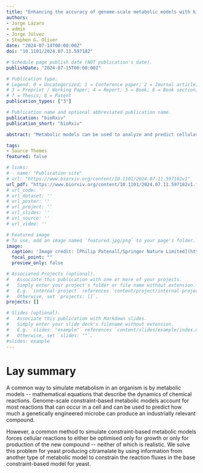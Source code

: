```yaml
---
title: "Enhancing the accuracy of genome-scale metabolic models with kinetic information"
authors:
- Jorge Lázaro
- admin
- Jorge Júlvez
- Stephen G. Oliver
date: "2024-07-14T00:00:00Z"
doi: "10.1101/2024.07.11.597182"

# Schedule page publish date (NOT publication's date).
publishDate: "2024-07-15T00:00:00Z"

# Publication type.
# Legend: 0 = Uncategorized; 1 = Conference paper; 2 = Journal article;
# 3 = Preprint / Working Paper; 4 = Report; 5 = Book; 6 = Book section;
# 7 = Thesis; 8 = Patent
publication_types: ["3"]

# Publication name and optional abbreviated publication name.
publication: "bioRxiv"
publication_short: "bioRxiv"

abstract: "Metabolic models can be used to analyze and predict cellular features such as growth estimation, gene essentiality, and product formation. Metabolic models can be divided into two main types: constraint-based models and kinetic models. Constraint-based models usually account for a large subset of the metabolic reactions of the organism and, in addition to the reaction stoichiometry, these models can accommodate gene regulation and constant flux bounds of the reactions. Constraint-based models are mostly limited to the steady state and it is challenging to optimize competing objective functions. On the other hand, kinetic models contain detailed kinetic information of a relatively small subset of metabolic reactions; thus, they can only provide precise predictions of a reduced part of an organism’s metabolism. We propose an approach that combines these two types of models to enrich metabolic genome-scale constraint-based models by re-defining their flux bounds. We apply our approach to the constraint-based model of E. coli, both as a wild-type and when genetically modified to produce citramalate. Consequently, we show that the enriched model has more realistic reaction flux boundaries. We also resolve a bifurcation of fluxes between growth and citramalate production present in the genetically modified model by fixing the growth rate to the value computed according to kinetic information, enabling us to predict the rate of citramalate production."

tags:
- Source Themes
featured: false

# links:
# - name: "Publication site"
# url: "https://www.biorxiv.org/content/10.1101/2024.07.11.597182v1"
url_pdf: "https://www.biorxiv.org/content/10.1101/2024.07.11.597182v1.full.pdf"
# url_code: ''
# url_dataset: ''
# url_poster: ''
# url_project: ''
# url_slides: ''
# url_source: ''
# url_video: ''

# Featured image
# To use, add an image named `featured.jpg/png` to your page's folder. 
image:
  caption: 'Image credit: [Philip Patenall/Springer Nature Limited](https://www.nature.com/articles/s41579-024-01033-1)'
  focal_point: ""
  preview_only: false

# Associated Projects (optional).
#   Associate this publication with one or more of your projects.
#   Simply enter your project's folder or file name without extension.
#   E.g. `internal-project` references `content/project/internal-project/index.md`.
#   Otherwise, set `projects: []`.
projects: []

# Slides (optional).
#   Associate this publication with Markdown slides.
#   Simply enter your slide deck's filename without extension.
#   E.g. `slides: "example"` references `content/slides/example/index.md`.
#   Otherwise, set `slides: ""`.
#slides: example
---
```


# Lay summary
A common way to simulate metabolism in an organism is by metabolic models -- mathematical equations that describe the dynamics of chemical reactions. Genome-scale constraint-based metabolic models account for most reactions that can occur in a cell and can be used to predict how much a genetically engineered microbe can produce an industrially relevant compound.

However, a common method to simulate constraint-based metabolic models forces cellular reactions to either be optimised only for growth or only for production of the new compound -- neither of which is realistic. We solve this problem for yeast producing citramalate by using information from another type of metabolic model to constrain the reaction fluxes in the base constraint-based model for yeast. 

